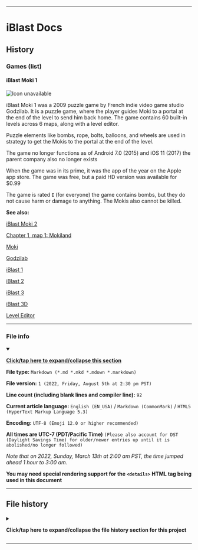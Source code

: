 
***

# iBlast Docs

## History

### Games (list)

#### iBlast Moki 1

![Icon unavailable](/)

iBlast Moki 1 was a 2009 puzzle game by French indie video game studio Godzilab. It is a puzzle game, where the player guides Moki to a portal at the end of the level to send him back home. The game contains 60 built-in levels across 6 maps, along with a level editor.

Puzzle elements like bombs, rope, bolts, balloons, and wheels are used in strategy to get the Mokis to the portal at the end of the level.

The game no longer functions as of Android 7.0 (2015) and iOS 11 (2017) the parent company also no longer exists

When the game was in its prime, it was the app of the year on the Apple app store. The game was free, but a paid HD version was available for $0.99

The game is rated `E` (for everyone) the game contains bombs, but they do not cause harm or damage to anything. The Mokis also cannot be killed.

**See also:**

[iBlast Moki 2](/Docs/History/iBlast_Moki/2/)

[Chapter 1, map 1: Mokiland](/Docs/Gameplay/Chapters/1/Mokiland/)

[Moki](/Docs/Gameplay/Elements/Characters/Moki/)

[Godzilab](/Docs/History/Godzilab/)

[iBlast 1](/Docs/Gameplay/Games/iBlast/1/)

[iBlast 2](/Docs/Gameplay/Games/iBlast/3/)

[iBlast 3](/Docs/Gameplay/Games/iBlast/3/)

[iBlast 3D](/Docs/Gameplay/Games/iBlast/3D/)

[Level Editor](/Docs/Gameplay/Level-Editor/)

***

### File info

<details open><summary><p lang="en"><b><u>Click/tap here to expand/collapse this section</u></b></p></summary>

**File type:** `Markdown (*.md *.mkd *.mdown *.markdown)`

**File version:** `1 (2022, Friday, August 5th at 2:30 pm PST)`

**Line count (including blank lines and compiler line):** `92`

**Current article language:** `English (EN_USA)` / `Markdown (CommonMark)` / `HTML5 (HyperText Markup Language 5.3)`

**Encoding:** `UTF-8 (Emoji 12.0 or higher recommended)`

**All times are UTC-7 (PDT/Pacific Time)** `(Please also account for DST (Daylight Savings Time) for older/newer entries up until it is abolished/no longer followed)`

_Note that on 2022, Sunday, March 13th at 2:00 am PST, the time jumped ahead 1 hour to 3:00 am._

**You may need special rendering support for the `<details>` HTML tag being used in this document**

</details>

***

## File history

<details><summary><p lang="en"><b>Click/tap here to expand/collapse the file history section for this project</b></p></summary>

<details><summary><p lang="en"><b>Version 1 (2022, Friday, August 5th at 2:30 pm PST)</b></p></summary>

**This version was made by:** [`@seanpm2001`](https://github.com/seanpm2001/)

> Changes:

- [x] Started the file
- [x] Added the title section
- [x] Added the `main` section
- [x] Added the `file info` section
- [x] Added the `file history` section
- [ ] No other changes in version 1

</details>

</details>

***
